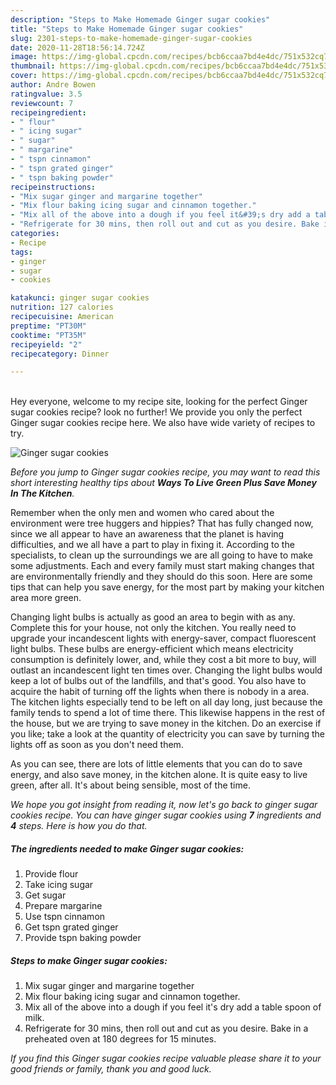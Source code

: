 ```yaml
---
description: "Steps to Make Homemade Ginger sugar cookies"
title: "Steps to Make Homemade Ginger sugar cookies"
slug: 2301-steps-to-make-homemade-ginger-sugar-cookies
date: 2020-11-28T18:56:14.724Z
image: https://img-global.cpcdn.com/recipes/bcb6ccaa7bd4e4dc/751x532cq70/ginger-sugar-cookies-recipe-main-photo.jpg
thumbnail: https://img-global.cpcdn.com/recipes/bcb6ccaa7bd4e4dc/751x532cq70/ginger-sugar-cookies-recipe-main-photo.jpg
cover: https://img-global.cpcdn.com/recipes/bcb6ccaa7bd4e4dc/751x532cq70/ginger-sugar-cookies-recipe-main-photo.jpg
author: Andre Bowen
ratingvalue: 3.5
reviewcount: 7
recipeingredient:
- " flour"
- " icing sugar"
- " sugar"
- " margarine"
- " tspn cinnamon"
- " tspn grated ginger"
- " tspn baking powder"
recipeinstructions:
- "Mix sugar ginger and margarine together"
- "Mix flour baking icing sugar and cinnamon together."
- "Mix all of the above into a dough if you feel it&#39;s dry add a table spoon of milk."
- "Refrigerate for 30 mins, then roll out and cut as you desire. Bake in a preheated oven at 180 degrees for 15 minutes."
categories:
- Recipe
tags:
- ginger
- sugar
- cookies

katakunci: ginger sugar cookies 
nutrition: 127 calories
recipecuisine: American
preptime: "PT30M"
cooktime: "PT35M"
recipeyield: "2"
recipecategory: Dinner

---
```

<br>
Hey everyone, welcome to my recipe site, looking for the perfect Ginger sugar cookies recipe? look no further! We provide you only the perfect Ginger sugar cookies recipe here. We also have wide variety of recipes to try.
<br>


![Ginger sugar cookies](https://img-global.cpcdn.com/recipes/bcb6ccaa7bd4e4dc/751x532cq70/ginger-sugar-cookies-recipe-main-photo.jpg)

<i>Before you jump to Ginger sugar cookies recipe, you may want to read this short interesting healthy tips about 
<strong>Ways To Live Green Plus Save Money In The Kitchen</strong>.</i>
</br>

Remember when the only men and women who cared about the environment were tree huggers and hippies? That has fully changed now, since we all appear to have an awareness that the planet is having difficulties, and we all have a part to play in fixing it. According to the specialists, to clean up the surroundings we are all going to have to make some adjustments. Each and every family must start making changes that are environmentally friendly and they should do this soon. Here are some tips that can help you save energy, for the most part by making your kitchen area more green.

Changing light bulbs is actually as good an area to begin with as any. Complete this for your house, not only the kitchen. You really need to upgrade your incandescent lights with energy-saver, compact fluorescent light bulbs. These bulbs are energy-efficient which means electricity consumption is definitely lower, and, while they cost a bit more to buy, will outlast an incandescent light ten times over. Changing the light bulbs would keep a lot of bulbs out of the landfills, and that's good. You also have to acquire the habit of turning off the lights when there is nobody in a area. The kitchen lights especially tend to be left on all day long, just because the family tends to spend a lot of time there. This likewise happens in the rest of the house, but we are trying to save money in the kitchen. Do an exercise if you like; take a look at the quantity of electricity you can save by turning the lights off as soon as you don't need them.

As you can see, there are lots of little elements that you can do to save energy, and also save money, in the kitchen alone. It is quite easy to live green, after all. It's about being sensible, most of the time.


<i>We hope you got insight from reading it, now let's go back to ginger sugar cookies recipe. You can have ginger sugar cookies using <strong>7</strong> ingredients and <strong>4</strong> steps. Here is how you do that.
</i>

##### The ingredients needed to make Ginger sugar cookies:

1. Provide  flour
1. Take  icing sugar
1. Get  sugar
1. Prepare  margarine
1. Use  tspn cinnamon
1. Get  tspn grated ginger
1. Provide  tspn baking powder


##### Steps to make Ginger sugar cookies:

1. Mix sugar ginger and margarine together
1. Mix flour baking icing sugar and cinnamon together.
1. Mix all of the above into a dough if you feel it&#39;s dry add a table spoon of milk.
1. Refrigerate for 30 mins, then roll out and cut as you desire. Bake in a preheated oven at 180 degrees for 15 minutes.


<i>If you find this Ginger sugar cookies recipe valuable please share it to your good friends or family, thank you and good luck.</i>
